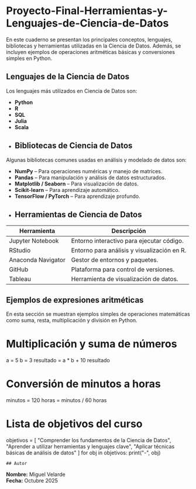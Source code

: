 # Proyecto-Final-Herramientas-y-Lenguajes-de-Ciencia-de-Datos
En este cuaderno se presentan los principales conceptos, lenguajes, bibliotecas y herramientas utilizadas en la Ciencia de Datos. Además, se incluyen ejemplos de operaciones aritméticas básicas y conversiones simples en Python.
## Lenguajes de la Ciencia de Datos
Los lenguajes más utilizados en Ciencia de Datos son:

- **Python**
- **R**
- **SQL**
- **Julia**
- **Scala**
- ## Bibliotecas de Ciencia de Datos
Algunas bibliotecas comunes usadas en análisis y modelado de datos son:

- **NumPy** – Para operaciones numéricas y manejo de matrices.  
- **Pandas** – Para manipulación y análisis de datos estructurados.  
- **Matplotlib / Seaborn** – Para visualización de datos.  
- **Scikit-learn** – Para aprendizaje automático.  
- **TensorFlow / PyTorch** – Para aprendizaje profundo.
- ## Herramientas de Ciencia de Datos

| Herramienta        | Descripción                              |
|--------------------|-------------------------------------------|
| Jupyter Notebook   | Entorno interactivo para ejecutar código. |
| RStudio            | Entorno para análisis y visualización en R. |
| Anaconda Navigator | Gestor de entornos y paquetes.            |
| GitHub             | Plataforma para control de versiones.     |
| Tableau            | Herramienta de visualización de datos.    |
## Ejemplos de expresiones aritméticas
En esta sección se muestran ejemplos simples de operaciones matemáticas como suma, resta, multiplicación y división en Python.

# Multiplicación y suma de números
a = 5
b = 3
resultado = a * b + 10
resultado

# Conversión de minutos a horas
minutos = 120
horas = minutos / 60
horas

# Lista de objetivos del curso
objetivos = [
    "Comprender los fundamentos de la Ciencia de Datos",
    "Aprender a utilizar herramientas y lenguajes clave",
    "Aplicar técnicas básicas de análisis de datos"
]
for obj in objetivos:
    print("-", obj)

    ## Autor
**Nombre:** Miguel Velarde  
**Fecha:** Octubre 2025
